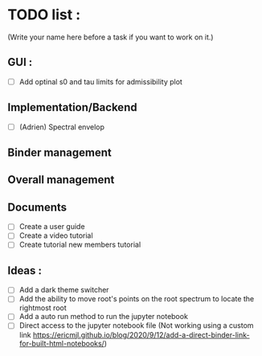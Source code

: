 # TODO list :

(Write your name here before a task if you want to work on it.)

## GUI :

- [ ] Add optinal s0 and tau limits for admissibility plot

## Implementation/Backend

- [ ] (Adrien) Spectral envelop

## Binder management

## Overall management

## Documents

- [ ] Create a user guide
- [ ] Create a video tutorial
- [ ] Create tutorial new members tutorial

## Ideas :

- [ ] Add a dark theme switcher
- [ ] Add the ability to move root's points on the root spectrum to locate the rightmost root
- [ ] Add a auto run method to run the jupyter notebook
- [ ] Direct access to the jupyter notebook file (Not working using a custom link https://ericmjl.github.io/blog/2020/9/12/add-a-direct-binder-link-for-built-html-notebooks/)
